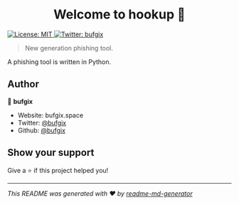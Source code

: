 <h1 align="center">Welcome to hookup 👋</h1>
<p>
  <a href="#" target="_blank">
    <img alt="License: MIT" src="https://img.shields.io/badge/License-MIT-yellow.svg" />
  </a>
  <a href="https://twitter.com/bufgix" target="_blank">
    <img alt="Twitter: bufgix" src="https://img.shields.io/twitter/follow/bufgix.svg?style=social" />
  </a>
</p>

> New generation phishing tool.

A phishing tool is written in Python. 

## Author

👤 **bufgix**

* Website: bufgix.space
* Twitter: [@bufgix](https://twitter.com/bufgix)
* Github: [@bufgix](https://github.com/bufgix)

## Show your support

Give a ⭐️ if this project helped you!

***
_This README was generated with ❤️ by [readme-md-generator](https://github.com/kefranabg/readme-md-generator)_